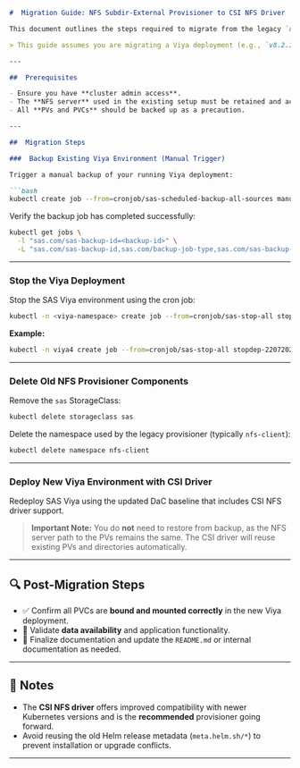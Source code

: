 
````markdown
#  Migration Guide: NFS Subdir-External Provisioner to CSI NFS Driver

This document outlines the steps required to migrate from the legacy `nfs-subdir-external-provisioner` to the CSI-based `csi-driver-nfs` in a SAS Viya 4 environment on Azure.

> This guide assumes you are migrating a Viya deployment (e.g., `v8.2.1`) to a newer version (e.g., `v9.0.0`) using the latest DaC baseline that includes the `csi-driver-nfs`.

---

##  Prerequisites

- Ensure you have **cluster admin access**.
- The **NFS server** used in the existing setup must be retained and accessible.
- All **PVs and PVCs** should be backed up as a precaution.

---

##  Migration Steps

###  Backup Existing Viya Environment (Manual Trigger)

Trigger a manual backup of your running Viya deployment:

```bash
kubectl create job --from=cronjob/sas-scheduled-backup-all-sources manual-backup-$(date +%s) -n <viya-namespace>
````

Verify the backup job has completed successfully:

```bash
kubectl get jobs \
  -l "sas.com/sas-backup-id=<backup-id>" \
  -L "sas.com/sas-backup-id,sas.com/backup-job-type,sas.com/sas-backup-job-status,sas.com/backup-persistence-status"
```

---

###  Stop the Viya Deployment

Stop the SAS Viya environment using the cron job:

```bash
kubectl -n <viya-namespace> create job --from=cronjob/sas-stop-all stopdep-<datestamp>
```

**Example:**

```bash
kubectl -n viya4 create job --from=cronjob/sas-stop-all stopdep-22072025
```

---

###  Delete Old NFS Provisioner Components

Remove the `sas` StorageClass:

```bash
kubectl delete storageclass sas
```

Delete the namespace used by the legacy provisioner (typically `nfs-client`):

```bash
kubectl delete namespace nfs-client
```

---

###  Deploy New Viya Environment with CSI Driver

Redeploy SAS Viya using the updated DaC baseline that includes CSI NFS driver support.

>  **Important Note:** You do **not** need to restore from backup, as the NFS server path to the PVs remains the same. The CSI driver will reuse existing PVs and directories automatically.

---

## 🔍 Post-Migration Steps

* ✅ Confirm all PVCs are **bound and mounted correctly** in the new Viya deployment.
* 🔄 Validate **data availability** and application functionality.
* 📝 Finalize documentation and update the `README.md` or internal documentation as needed.

---

## 📌 Notes

* The **CSI NFS driver** offers improved compatibility with newer Kubernetes versions and is the **recommended** provisioner going forward.
* Avoid reusing the old Helm release metadata (`meta.helm.sh/*`) to prevent installation or upgrade conflicts.

---
